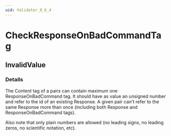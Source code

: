```yaml
---
uid: Validator_9_6_4
---
```


# CheckResponseOnBadCommandTag

## InvalidValue

<!-- Description, Properties, ... sections are auto-generated. -->
<!-- REPLACE ME AUTO-GENERATION -->

### Details

The Content tag of a pairs can contain maximum one ResponseOnBadCommand tag.
It should have as value an unsigned number and refer to the id of an existing Response.
A given pair can't refer to the same Response more than once (including both Response and ResponseOnBadCommand tags).

Also note that only plain numbers are allowed (no leading signs, no leading zeros, no scientific notation, etc).

<!-- Uncomment to add example code -->
<!--### Example code-->
